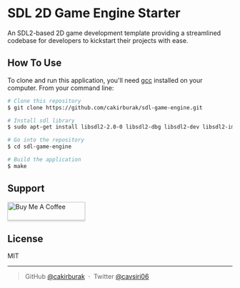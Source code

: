 # SDL 2D Game Engine Starter
An SDL2-based 2D game development template providing a streamlined codebase for developers to kickstart their projects with ease.

## How To Use

To clone and run this application, you'll need [gcc](https://gcc.gnu.org/) installed on your computer. From your command line:

```bash
# Clone this repository
$ git clone https://github.com/cakirburak/sdl-game-engine.git

# Install sdl library
$ sudo apt-get install libsdl2-2.0-0 libsdl2-dbg libsdl2-dev libsdl2-image-2.0-0 libsdl2-image-dbg libsdl2-image-dev 

# Go into the repository
$ cd sdl-game-engine

# Build the application
$ make
```

## Support

<a href="https://www.buymeacoffee.com/cakirburak" target="_blank"><img src="https://www.buymeacoffee.com/assets/img/custom_images/purple_img.png" alt="Buy Me A Coffee" style="height: 41px !important;width: 174px !important;box-shadow: 0px 3px 2px 0px rgba(190, 190, 190, 0.5) !important;-webkit-box-shadow: 0px 3px 2px 0px rgba(190, 190, 190, 0.5) !important;" ></a>

## License

MIT

---

> GitHub [@cakirburak](https://github.com/cakirburak) &nbsp;&middot;&nbsp;
> Twitter [@cavsiri06](https://twitter.com/cavsiri06)
